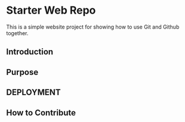 # Starter Web Repo

This is a simple website project for
showing how to use Git and Github together.

## Introduction

## Purpose

## DEPLOYMENT

## How to Contribute